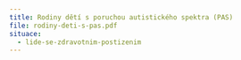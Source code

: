 ```yaml
---
title: Rodiny dětí s poruchou autistického spektra (PAS)
file: rodiny-deti-s-pas.pdf
situace:
  - lide-se-zdravotnim-postizenim
---
```

